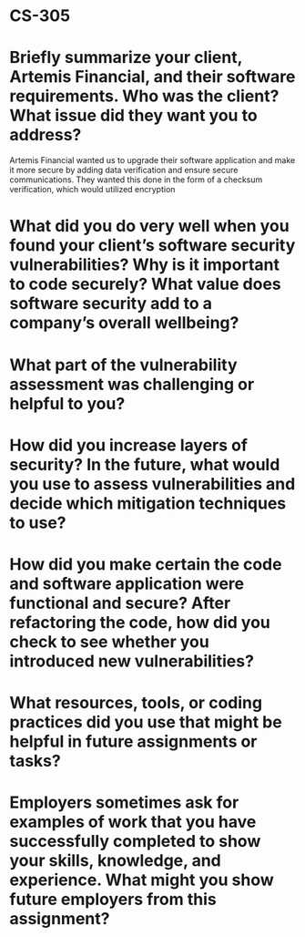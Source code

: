 # CS-305
# Briefly summarize your client, Artemis Financial, and their software requirements. Who was the client? What issue did they want you to address?

Artemis Financial wanted us to upgrade their software application and make it more secure by adding data verification and ensure secure communications. They wanted this done in the form of a checksum verification, which would utilized 
encryption

# What did you do very well when you found your client’s software security vulnerabilities? Why is it important to code securely? What value does software security add to a company’s overall wellbeing?



# What part of the vulnerability assessment was challenging or helpful to you?



# How did you increase layers of security? In the future, what would you use to assess vulnerabilities and decide which mitigation techniques to use?



# How did you make certain the code and software application were functional and secure? After refactoring the code, how did you check to see whether you introduced new vulnerabilities?



# What resources, tools, or coding practices did you use that might be helpful in future assignments or tasks?



# Employers sometimes ask for examples of work that you have successfully completed to show your skills, knowledge, and experience. What might you show future employers from this assignment?

